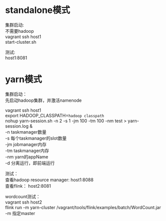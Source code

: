 # standalone模式

集群启动:  
不需要hadoop  
vagrant ssh host1  
start-cluster.sh  

测试:  
host1:8081

# yarn模式

集群启动：  
先启动hadoop集群，并激活namenode  

vagrant ssh host1  
export HADOOP_CLASSPATH=`hadoop classpath`  
nohup yarn-session.sh -n 2 -s 1 -jm 100 -tm 100 -nm test  > yarn-session.log &  
-n taskmanager数量  
-s 每个taskmanager的slot数量  
-jm jobmanager内存    
-tm taskmanager内存   
-nm yarn的appName  
-d 分离运行，即前端运行    

测试：  
查看hadoop resource manager: host1:8088  
查看flink： host2:8081  

wordcount测试：  
vagrant ssh host2  
flink run -m yarn-cluster /vagrant/tools/flink/examples/batch/WordCount.jar     
-m 指定master  